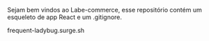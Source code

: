 Sejam bem vindos ao Labe-commerce, esse repositório contém um esqueleto de app React e um .gitignore.

frequent-ladybug.surge.sh
